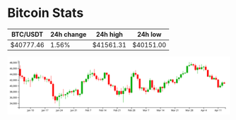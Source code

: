 # Bitcoin Stats

BTC/USDT|24h change|24h high|24h low|
|---|---|---|---|
|$40777.46|1.56%|$41561.31|$40151.00|

<img src="./chart.svg">
